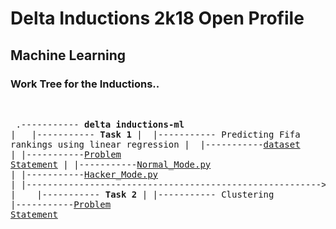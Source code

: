 # Delta Inductions 2k18 Open Profile
## Machine Learning
### Work Tree for the Inductions..
&nbsp;<pre>
.----------- **delta inductions-ml**
|&nbsp;&nbsp;&nbsp;|----------- **Task 1**
     |  &nbsp;|----------- Predicting Fifa rankings using linear regression
        |      &nbsp;|-----------[dataset](https://raw.githubusercontent.com/manuaatitya/delta-inductions-ml/master/fifa_ranking.csv)
        |	|-----------[Problem Statement](https://github.com/manuaatitya/Delta-Inductions-ml/blob/master/Task1_README.md)
        |	|-----------[Normal_Mode.py](https://github.com/manuaatitya/Delta-Inductions-ml/blob/master/Task1_script.py)
        |       |-----------[Hacker_Mode.py](https://github.com/manuaatitya/delta-inductions-ml/blob/master/Task1_hackermode.py)
        |       |-------------------------------------------------------->
 |&nbsp;&nbsp;&nbsp;&nbsp;|----------- **Task 2**
     |    |----------- Clustering
          &nbsp;       |-----------[Problem Statement](https://gist.github.com/Sachin-A/b44d96cac8123feaa741aff7989b9a87)
</pre>
